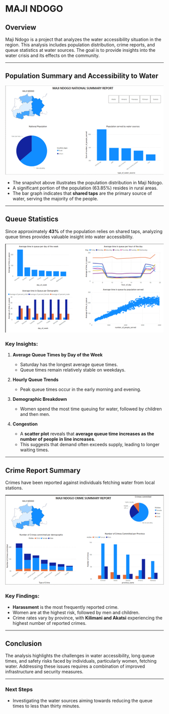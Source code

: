 
# MAJI NDOGO

## Overview
Maji Ndogo is a project that analyzes the water accessibility situation in the region. This analysis includes population distribution, crime reports, and queue statistics at water sources. The goal is to provide insights into the water crisis and its effects on the community.

---

## Population Summary and Accessibility to Water

![Maji Ndogo Population Summary](Resources\Images\Part1\National%20Population.png)

- The snapshot above illustrates the population distribution in Maji Ndogo.
- A significant portion of the population (63.85%) resides in rural areas.
- The bar graph indicates that **shared taps** are the primary source of water, serving the majority of the people.

---

## Queue Statistics

Since approximately **43%** of the population relies on shared taps, analyzing queue times provides valuable insight into water accessibility.

![Visit Statistics](Resources\Images\Part1\Visits.png)

### Key Insights:
1. **Average Queue Times by Day of the Week**  
   - Saturday has the longest average queue times.
   - Queue times remain relatively stable on weekdays.

2. **Hourly Queue Trends**  
   - Peak queue times occur in the early morning and evening.
   
3. **Demographic Breakdown**  
	- Women spend the most time queuing for water, followed by children and then men.
	
4. **Congestion**
	-   A **scatter plot** reveals that **average queue time increases as the number of people in line increases**.
    -   This suggests that demand often exceeds supply, leading to longer waiting times.   
---

## Crime Report Summary

Crimes have been reported against individuals fetching water from local stations.

![Crime Report](/Resources\Images\Part1\Crime%20Report.png)

### Key Findings:
- **Harassment** is the most frequently reported crime.
- Women are at the highest risk, followed by men and children.
- Crime rates vary by province, with **Kilimani and Akatsi** experiencing the highest number of reported crimes.

---

## Conclusion

The analysis highlights the challenges in water accessibility, long queue times, and safety risks faced by individuals, particularly women, fetching water. Addressing these issues requires a combination of improved infrastructure and security measures.

---

### Next Steps
- Investigating the water sources aiming towards reducing the queue times to less than thirty minutes.



